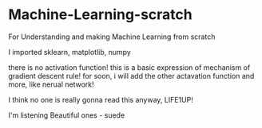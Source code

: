 # Machine-Learning-scratch
For Understanding and making Machine Learning from scratch

I imported sklearn, matplotlib, numpy

there is no activation function! this is a basic expression of mechanism of gradient descent rule!
for soon, i will add the other actavation function and more, like nerual network!

I think no one is really gonna read this anyway, LIFE1UP!

I'm listening Beautiful ones - suede
